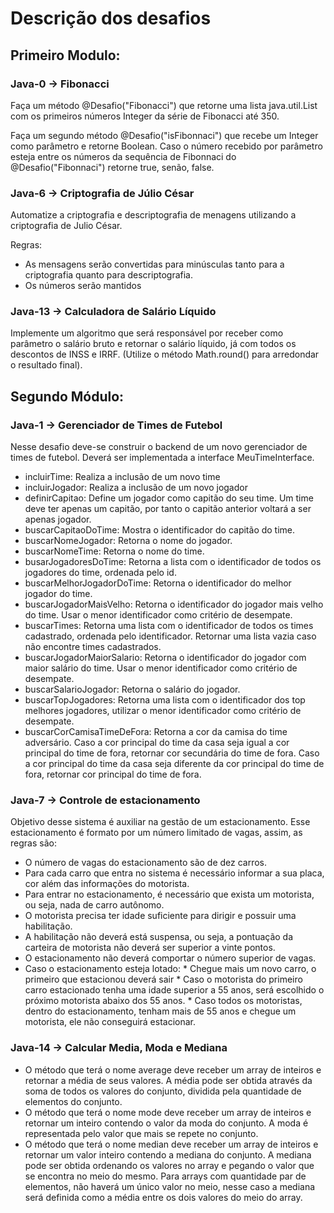 # Descrição dos desafios

## Primeiro Modulo:

### Java-0 -> Fibonacci

Faça um método @Desafio("Fibonacci") que retorne uma lista java.util.List com os primeiros números Integer da série de Fibonacci até 350.

Faça um segundo método @Desafio("isFibonnaci") que recebe um Integer como parâmetro e retorne Boolean. Caso o número recebido por parâmetro esteja entre os números da sequência de Fibonnaci do @Desafio("Fibonnaci") retorne true, senão, false.

### Java-6 -> Criptografia de Júlio César
Automatize a criptografia e descriptografia de menagens utilizando a criptografia de Julio César.

Regras:
- As mensagens serão convertidas para minúsculas tanto para a criptografia quanto para descriptografia.
- Os números serão mantidos

### Java-13 -> Calculadora de Salário Líquido

Implemente um algoritmo que será responsável por receber como parâmetro o salário bruto e retornar o salário líquido, já com todos os descontos de INSS e IRRF. (Utilize o método Math.round() para arredondar o resultado final).

## Segundo Módulo:

### Java-1 -> Gerenciador de Times de Futebol

Nesse desafio deve-se construir o backend de um novo gerenciador de times de futebol.
Deverá ser implementada a interface MeuTimeInterface.

- incluirTime: Realiza a inclusão de um novo time
- incluirJogador: Realiza a inclusão de um novo jogador
- definirCapitao: Define um jogador como capitão do seu time. Um time deve ter apenas um capitão, por tanto o capitão anterior voltará a ser apenas jogador.
- buscarCapitaoDoTime: Mostra o identificador do capitão do time.
- buscarNomeJogador: Retorna o nome do jogador.
- buscarNomeTime: Retorna o nome do time.
- busarJogadoresDoTime: Retorna a lista com o identificador de todos os jogadores do time, ordenada pelo id.
- buscarMelhorJogadorDoTime: Retorna o identificador do melhor jogador do time.
- buscarJogadorMaisVelho: Retorna o identificador do jogador mais velho do time. Usar o menor identificador como critério de desempate.
- buscarTimes: Retorna uma lista com o identificador de todos os times cadastrado, ordenada pelo identificador. Retornar uma lista vazia caso não encontre times cadastrados.
- buscarJogadorMaiorSalario: Retorna o identificador do jogador com maior salário do time. Usar o menor identificador como critério de desempate.
- buscarSalarioJogador: Retorna o salário do jogador.
- buscarTopJogadores: Retorna uma lista com o identificador dos top melhores jogadores, utilizar o menor identificador como critério de desempate.
- buscarCorCamisaTimeDeFora: Retorna a cor da camisa do time adversário. Caso a cor principal do time da casa seja igual a cor principal do time de fora, retornar cor secundária do time de fora. Caso a cor principal do time da casa seja diferente da cor principal do time de fora, retornar cor principal do time de fora.

### Java-7 -> Controle de estacionamento

Objetivo desse sistema é auxiliar na gestão de um estacionamento. Esse estacionamento é formato por um número limitado de vagas, assim, as regras são:

- O número de vagas do estacionamento são de dez carros.
- Para cada carro que entra no sistema é necessário informar a sua placa, cor além das informações do motorista.
- Para entrar no estacionamento, é necessário que exista um motorista, ou seja, nada de carro autônomo.
- O motorista precisa ter idade suficiente para dirigir e possuir uma habilitação.
- A habilitação não deverá está suspensa, ou seja, a pontuação da carteira de motorista não deverá ser superior a vinte pontos.
- O estacionamento não deverá comportar o número superior de vagas.
- Caso o estacionamento esteja lotado: * Chegue mais um novo carro, o primeiro que estacionou deverá sair * Caso o motorista do primeiro carro estacionado tenha uma idade superior a 55 anos, será escolhido o próximo motorista abaixo dos 55 anos. * Caso todos os motoristas, dentro do estacionamento, tenham mais de 55 anos e chegue um motorista, ele não conseguirá estacionar.

### Java-14 -> Calcular Media, Moda e Mediana

- O método que terá o nome average deve receber um array de inteiros e retornar a média de seus valores. A média pode ser obtida através da soma de todos os valores do conjunto, dividida pela quantidade de elementos do conjunto.
- O método que terá o nome mode deve receber um array de inteiros e retornar um inteiro contendo o valor da moda do conjunto. A moda é representada pelo valor que mais se repete no conjunto.
- O método que terá o nome median deve receber um array de inteiros e retornar um valor inteiro contendo a mediana do conjunto. A mediana pode ser obtida ordenando os valores no array e pegando o valor que se encontra no meio do mesmo. Para arrays com quantidade par de elementos, não haverá um único valor no meio, nesse caso a mediana será definida como a média entre os dois valores do meio do array.

